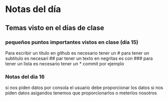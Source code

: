 # Notas del día
## Temas visto en el días de clase
### pequeños puntos importantes vistos en clase (día 15) 
Para escribir un titulo en github es necesario tener un #
para tener un subtitulo es necesari ##
par tener un texto en negritas es con ###
para tener un lista es necesario tener un * commit por ejemplo


### Notas del dia 16
si nos piden datos por consola el usuario debe proporcionar los datos
si nos piden datos asigandos tenemos que proporcionarlos o meterlos nosotros
